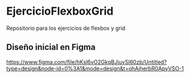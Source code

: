 # EjercicioFlexboxGrid
Repositorio para los ejercicios de flexbox y grid

## Diseño inicial en Figma
https://www.figma.com/file/hKsl6vO2GkqBJiuvSI60zb/Untitled?type=design&node-id=0%3A1&mode=design&t=ohAjherbR0ApyVSO-1
